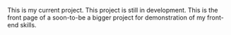 This is my current project. This project is still in development. This is the front page of a soon-to-be a bigger project for demonstration of my front-end skills.
